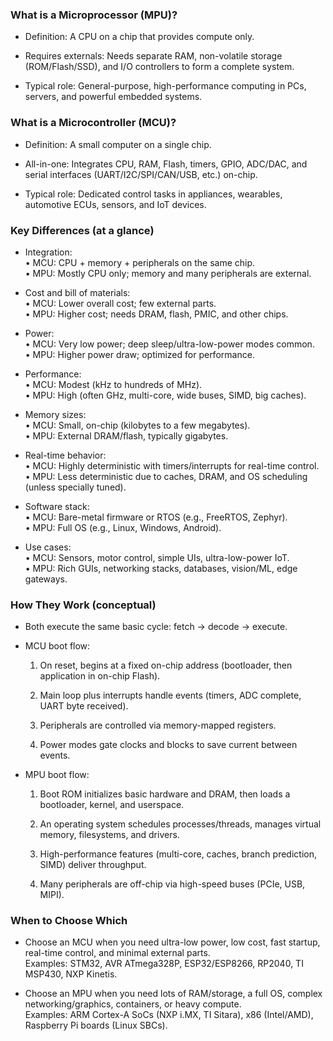 ### What is a Microprocessor (MPU)?

- Definition: A CPU on a chip that provides compute only.
    
- Requires externals: Needs separate RAM, non-volatile storage (ROM/Flash/SSD), and I/O controllers to form a complete system.
    
- Typical role: General-purpose, high-performance computing in PCs, servers, and powerful embedded systems.
    

### What is a Microcontroller (MCU)?

- Definition: A small computer on a single chip.
    
- All-in-one: Integrates CPU, RAM, Flash, timers, GPIO, ADC/DAC, and serial interfaces (UART/I2C/SPI/CAN/USB, etc.) on-chip.
    
- Typical role: Dedicated control tasks in appliances, wearables, automotive ECUs, sensors, and IoT devices.
    

### Key Differences (at a glance)

- Integration:  
    • MCU: CPU + memory + peripherals on the same chip.  
    • MPU: Mostly CPU only; memory and many peripherals are external.
    
- Cost and bill of materials:  
    • MCU: Lower overall cost; few external parts.  
    • MPU: Higher cost; needs DRAM, flash, PMIC, and other chips.
    
- Power:  
    • MCU: Very low power; deep sleep/ultra-low-power modes common.  
    • MPU: Higher power draw; optimized for performance.
    
- Performance:  
    • MCU: Modest (kHz to hundreds of MHz).  
    • MPU: High (often GHz, multi-core, wide buses, SIMD, big caches).
    
- Memory sizes:  
    • MCU: Small, on-chip (kilobytes to a few megabytes).  
    • MPU: External DRAM/flash, typically gigabytes.
    
- Real-time behavior:  
    • MCU: Highly deterministic with timers/interrupts for real-time control.  
    • MPU: Less deterministic due to caches, DRAM, and OS scheduling (unless specially tuned).
    
- Software stack:  
    • MCU: Bare-metal firmware or RTOS (e.g., FreeRTOS, Zephyr).  
    • MPU: Full OS (e.g., Linux, Windows, Android).
    
- Use cases:  
    • MCU: Sensors, motor control, simple UIs, ultra-low-power IoT.  
    • MPU: Rich GUIs, networking stacks, databases, vision/ML, edge gateways.
    

### How They Work (conceptual)

- Both execute the same basic cycle: fetch → decode → execute.
    
- MCU boot flow:
    
    1. On reset, begins at a fixed on-chip address (bootloader, then application in on-chip Flash).
        
    2. Main loop plus interrupts handle events (timers, ADC complete, UART byte received).
        
    3. Peripherals are controlled via memory-mapped registers.
        
    4. Power modes gate clocks and blocks to save current between events.
        
- MPU boot flow:
    
    1. Boot ROM initializes basic hardware and DRAM, then loads a bootloader, kernel, and userspace.
        
    2. An operating system schedules processes/threads, manages virtual memory, filesystems, and drivers.
        
    3. High-performance features (multi-core, caches, branch prediction, SIMD) deliver throughput.
        
    4. Many peripherals are off-chip via high-speed buses (PCIe, USB, MIPI).
        

### When to Choose Which

- Choose an MCU when you need ultra-low power, low cost, fast startup, real-time control, and minimal external parts.  
    Examples: STM32, AVR ATmega328P, ESP32/ESP8266, RP2040, TI MSP430, NXP Kinetis.
    
- Choose an MPU when you need lots of RAM/storage, a full OS, complex networking/graphics, containers, or heavy compute.  
    Examples: ARM Cortex-A SoCs (NXP i.MX, TI Sitara), x86 (Intel/AMD), Raspberry Pi boards (Linux SBCs).
